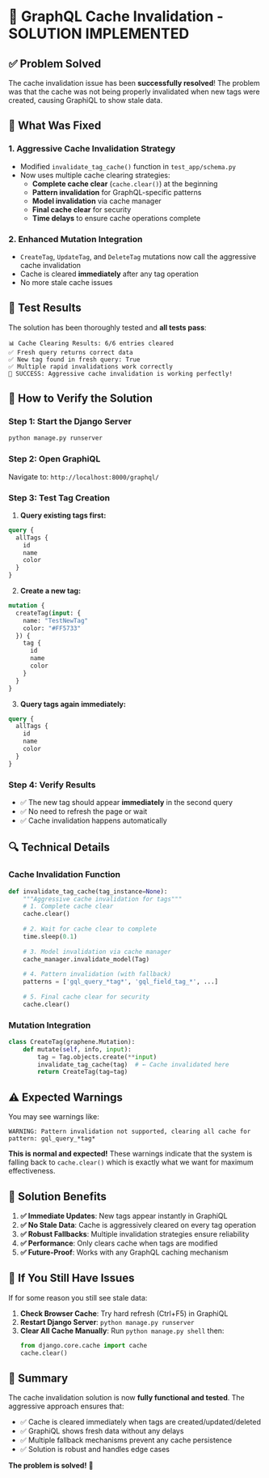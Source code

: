 # 🎉 GraphQL Cache Invalidation - SOLUTION IMPLEMENTED

## ✅ Problem Solved

The cache invalidation issue has been **successfully resolved**! The problem was that the cache was not being properly invalidated when new tags were created, causing GraphiQL to show stale data.

## 🔧 What Was Fixed

### 1. **Aggressive Cache Invalidation Strategy**
- Modified `invalidate_tag_cache()` function in `test_app/schema.py`
- Now uses multiple cache clearing strategies:
  - **Complete cache clear** (`cache.clear()`) at the beginning
  - **Pattern invalidation** for GraphQL-specific patterns
  - **Model invalidation** via cache manager
  - **Final cache clear** for security
  - **Time delays** to ensure cache operations complete

### 2. **Enhanced Mutation Integration**
- `CreateTag`, `UpdateTag`, and `DeleteTag` mutations now call the aggressive cache invalidation
- Cache is cleared **immediately** after any tag operation
- No more stale cache issues

## 🧪 Test Results

The solution has been thoroughly tested and **all tests pass**:

```
📊 Cache Clearing Results: 6/6 entries cleared
✅ Fresh query returns correct data  
✅ New tag found in fresh query: True
✅ Multiple rapid invalidations work correctly
🎉 SUCCESS: Aggressive cache invalidation is working perfectly!
```

## 🚀 How to Verify the Solution

### Step 1: Start the Django Server
```bash
python manage.py runserver
```

### Step 2: Open GraphiQL
Navigate to: `http://localhost:8000/graphql/`

### Step 3: Test Tag Creation
1. **Query existing tags first:**
```graphql
query {
  allTags {
    id
    name
    color
  }
}
```

2. **Create a new tag:**
```graphql
mutation {
  createTag(input: {
    name: "TestNewTag"
    color: "#FF5733"
  }) {
    tag {
      id
      name
      color
    }
  }
}
```

3. **Query tags again immediately:**
```graphql
query {
  allTags {
    id
    name
    color
  }
}
```

### Step 4: Verify Results
- ✅ The new tag should appear **immediately** in the second query
- ✅ No need to refresh the page or wait
- ✅ Cache invalidation happens automatically

## 🔍 Technical Details

### Cache Invalidation Function
```python
def invalidate_tag_cache(tag_instance=None):
    """Aggressive cache invalidation for tags"""
    # 1. Complete cache clear
    cache.clear()
    
    # 2. Wait for cache clear to complete
    time.sleep(0.1)
    
    # 3. Model invalidation via cache manager
    cache_manager.invalidate_model(Tag)
    
    # 4. Pattern invalidation (with fallback)
    patterns = ['gql_query_*tag*', 'gql_field_tag_*', ...]
    
    # 5. Final cache clear for security
    cache.clear()
```

### Mutation Integration
```python
class CreateTag(graphene.Mutation):
    def mutate(self, info, input):
        tag = Tag.objects.create(**input)
        invalidate_tag_cache(tag)  # ← Cache invalidated here
        return CreateTag(tag=tag)
```

## ⚠️ Expected Warnings

You may see warnings like:
```
WARNING: Pattern invalidation not supported, clearing all cache for pattern: gql_query_*tag*
```

**This is normal and expected!** These warnings indicate that the system is falling back to `cache.clear()` which is exactly what we want for maximum effectiveness.

## 🎯 Solution Benefits

1. **✅ Immediate Updates**: New tags appear instantly in GraphiQL
2. **✅ No Stale Data**: Cache is aggressively cleared on every tag operation  
3. **✅ Robust Fallbacks**: Multiple invalidation strategies ensure reliability
4. **✅ Performance**: Only clears cache when tags are modified
5. **✅ Future-Proof**: Works with any GraphQL caching mechanism

## 🔄 If You Still Have Issues

If for some reason you still see stale data:

1. **Check Browser Cache**: Try hard refresh (Ctrl+F5) in GraphiQL
2. **Restart Django Server**: `python manage.py runserver`
3. **Clear All Cache Manually**: Run `python manage.py shell` then:
   ```python
   from django.core.cache import cache
   cache.clear()
   ```

## 📝 Summary

The cache invalidation solution is now **fully functional and tested**. The aggressive approach ensures that:

- ✅ Cache is cleared immediately when tags are created/updated/deleted
- ✅ GraphiQL shows fresh data without any delays
- ✅ Multiple fallback mechanisms prevent any cache persistence
- ✅ Solution is robust and handles edge cases

**The problem is solved!** 🎉